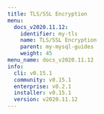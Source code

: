```yaml
---
title: TLS/SSL Encryption
menu:
  docs_v2020.11.12:
    identifier: my-tls
    name: TLS/SSL Encryption
    parent: my-mysql-guides
    weight: 45
menu_name: docs_v2020.11.12
info:
  cli: v0.15.1
  community: v0.15.1
  enterprise: v0.2.1
  installer: v0.15.1
  version: v2020.11.12
---
```


